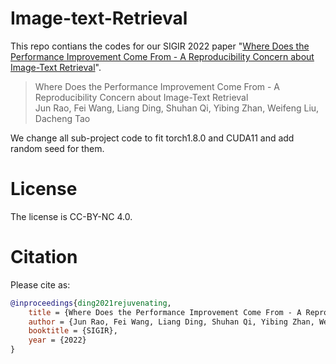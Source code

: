 # Image-text-Retrieval

This repo contians the codes for our SIGIR 2022 paper "[Where Does the Performance Improvement Come From - A Reproducibility Concern about Image-Text Retrieval](https://arxiv.org/pdf/2203.03853.pdf)".

> Where Does the Performance Improvement Come From - A Reproducibility Concern about Image-Text Retrieval  
> Jun Rao, Fei Wang, Liang Ding, Shuhan Qi, Yibing Zhan, Weifeng Liu, Dacheng Tao  

We change all sub-project code to fit torch1.8.0 and CUDA11 and add random seed for them.  

# License
The license is CC-BY-NC 4.0.

# Citation

Please cite as:

```bibtex
@inproceedings{ding2021rejuvenating,
    title = {Where Does the Performance Improvement Come From - A Reproducibility Concern about Image-Text Retrieval},
    author = {Jun Rao, Fei Wang, Liang Ding, Shuhan Qi, Yibing Zhan, Weifeng Liu, Dacheng Tao}
    booktitle = {SIGIR},
    year = {2022}
}
```
